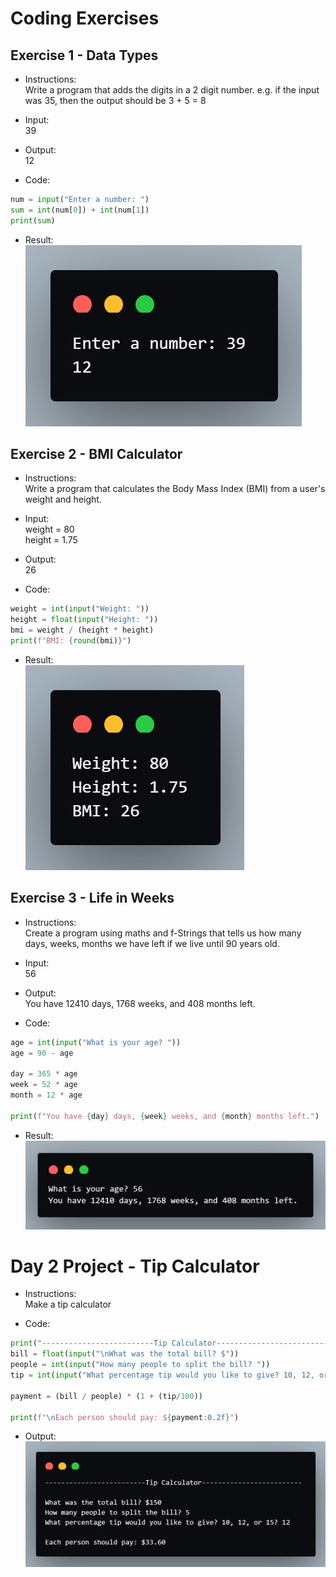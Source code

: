 # Coding Exercises
## Exercise 1 - Data Types
- Instructions:<br>
Write a program that adds the digits in a 2 digit number. e.g. if the input was 35, then the output should be 3 + 5 = 8

- Input:<br>
39

- Output:<br>
12

- Code:
```py
num = input("Enter a number: ")
sum = int(num[0]) + int(num[1])
print(sum)
```

- Result:<br>
![Day 2 Exercise 1](../assets/img/02_exercise_1.png)

## Exercise 2 - BMI Calculator
- Instructions:<br>
Write a program that calculates the Body Mass Index (BMI) from a user's weight and height.

- Input:<br>
weight = 80<br>
height = 1.75

- Output:<br>
26

- Code:
```py
weight = int(input("Weight: "))
height = float(input("Height: "))
bmi = weight / (height * height) 
print(f"BMI: {round(bmi)}")
```

- Result:<br>
![Day 2 Exercise 2](../assets/img/02_exercise_2.png)

## Exercise 3 - Life in Weeks
- Instructions:<br>
Create a program using maths and f-Strings that tells us how many days, weeks, months we have left if we live until 90 years old.

- Input:<br>
56

- Output:<br>
You have 12410 days, 1768 weeks, and 408 months left.

- Code:
```py
age = int(input("What is your age? "))
age = 90 - age

day = 365 * age
week = 52 * age
month = 12 * age

print(f"You have {day} days, {week} weeks, and {month} months left.")
```

- Result:<br>
![Day 2 Exercise 3](../assets/img/02_exercise_3.png)

# Day 2 Project - Tip Calculator
- Instructions:<br>
Make a tip calculator

- Code:
```py
print("-------------------------Tip Calculator-------------------------")
bill = float(input("\nWhat was the total bill? $"))
people = int(input("How many people to split the bill? "))
tip = int(input("What percentage tip would you like to give? 10, 12, or 15? "))

payment = (bill / people) * (1 + (tip/100))

print(f"\nEach person should pay: ${payment:0.2f}")
```

- Output:<br>
![Tip Calculator](../assets/img/02_project.png)